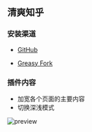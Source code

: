 ## 清爽知乎

### 安装渠道

- [GitHub](https://github.com/huanfe1/zhihu-clean/releases/latest/download/zhihu-clean.user.js)

- [Greasy Fork](https://greasyfork.org/zh-CN/scripts/443919)

### 插件内容

- 加宽各个页面的主要内容
- 切换深浅模式

![preview](https://img.wjwj.top/2025/07/24/c21a1052f8d6df8c7954b794f391fbad.png)
